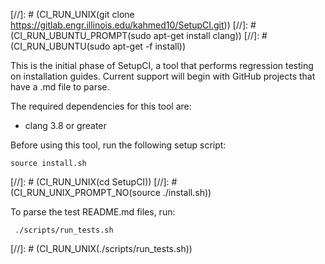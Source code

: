 [//]: # (CI_RUN_UNIX(git clone https://gitlab.engr.illinois.edu/kahmed10/SetupCI.git))
[//]: # (CI_RUN_UBUNTU_PROMPT(sudo apt-get install clang))
[//]: # (CI_RUN_UBUNTU(sudo apt-get -f install))


This is the initial phase of SetupCI, a tool that performs regression testing on installation guides. Current support will begin with GitHub projects that have a .md file to parse.

The required dependencies for this tool are:
* clang 3.8 or greater

Before using this tool, run the following setup script:
```
source install.sh
```
[//]: # (CI_RUN_UNIX(cd SetupCI))
[//]: # (CI_RUN_UNIX_PROMPT_NO(source ./install.sh))

To parse the test README.md files, run:
```
 ./scripts/run_tests.sh
```
[//]: # (CI_RUN_UNIX(./scripts/run_tests.sh))
